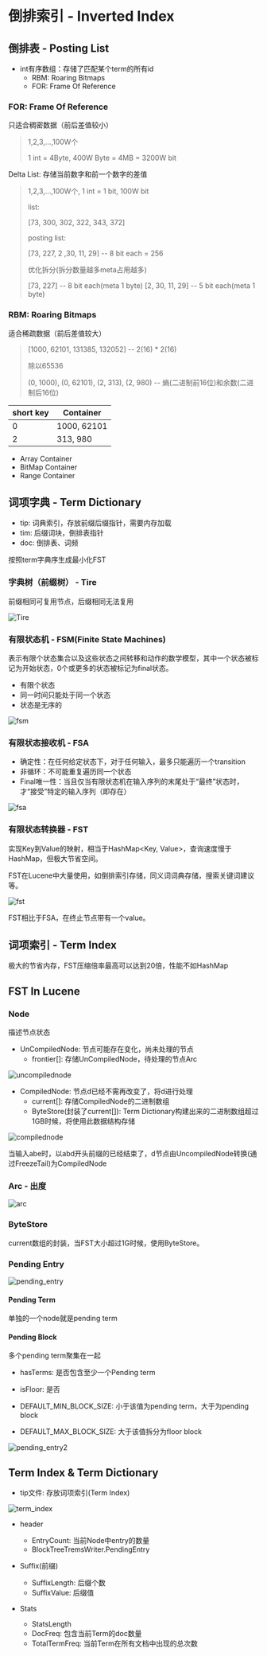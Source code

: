 # 倒排索引 - Inverted Index

## 倒排表 - Posting List

- int有序数组：存储了匹配某个term的所有id
  - RBM: Roaring Bitmaps
  - FOR: Frame Of Reference

### FOR: Frame Of Reference

只适合稠密数据（前后差值较小）

> 1,2,3,...,100W个
>
> 1 int = 4Byte, 400W Byte = 4MB = 3200W bit

Delta List: 存储当前数字和前一个数字的差值

> 1,2,3,...,100W个, 1 int = 1 bit, 100W bit
>
> list:
>
> [73, 300, 302, 322, 343, 372]
>
> posting list:
>
> [73, 227, 2 ,30, 11, 29] -- 8 bit each = 256
>
> 优化拆分(拆分数量越多meta占用越多)
>
> [73, 227] -- 8 bit each(meta 1 byte)  [2, 30, 11, 29] -- 5 bit each(meta 1 byte)

### RBM: Roaring Bitmaps

适合稀疏数据（前后差值较大）

> [1000, 62101, 131385, 132052] -- 2(16) * 2(16)
>
> 除以65536
>
> (0, 1000), (0, 62101), (2, 313), (2, 980) -- 熵(二进制前16位)和余数(二进制后16位)

|short key|Container|
|---|---|
|0|1000, 62101|
|2|313, 980|

- Array Container
- BitMap Container
- Range Container

## 词项字典 - Term Dictionary

- tip: 词典索引，存放前缀后缀指针，需要内存加载
- tim: 后缀词块，倒排表指针
- doc: 倒排表、词频

按照term字典序生成最小化FST

### 字典树（前缀树） - Tire

前缀相同可复用节点，后缀相同无法复用

![Tire](./images/tire.png)

### 有限状态机 - FSM(Finite State Machines)

表示有限个状态集合以及这些状态之间转移和动作的数学模型，其中一个状态被标记为开始状态，0个或更多的状态被标记为final状态。

- 有限个状态
- 同一时间只能处于同一个状态
- 状态是无序的

![fsm](./images/fsm.png)

### 有限状态接收机 - FSA

- 确定性：在任何给定状态下，对于任何输入，最多只能遍历一个transition
- 非循环：不可能重复遍历同一个状态
- Final唯一性：当且仅当有限状态机在输入序列的末尾处于“最终”状态时，才“接受”特定的输入序列（即存在）

![fsa](./images/fsa.png)

### 有限状态转换器 - FST

实现Key到Value的映射，相当于HashMap<Key, Value>，查询速度慢于HashMap，但极大节省空间。

FST在Lucene中大量使用，如倒排索引存储，同义词词典存储，搜索关键词建议等。

![fst](./images/fst.png)

FST相比于FSA，在终止节点带有一个value。

## 词项索引 - Term Index

极大的节省内存，FST压缩倍率最高可以达到20倍，性能不如HashMap

## FST In Lucene

### Node

描述节点状态

- UnCompiledNode: 节点可能存在变化，尚未处理的节点
  - frontier[]: 存储UnCompiledNode，待处理的节点Arc

![uncompilednode](./images/uncompilednode.png)

- CompiledNode: 节点d已经不需再改变了，将d进行处理
  - current[]: 存储CompiledNode的二进制数组
  - ByteStore(封装了current[]): Term Dictionary构建出来的二进制数组超过1GB时候，将使用此数据结构存储

![compilednode](./images/compilednode.png)

当输入abe时，以abd开头前缀的已经结束了，d节点由UncompiledNode转换(通过FreezeTail)为CompiledNode

### Arc - 出度

![arc](./images/arc.png)

### ByteStore

current数组的封装，当FST大小超过1G时候，使用ByteStore。

### Pending Entry

![pending_entry](./images/pending_entry.png)

#### Pending Term

单独的一个node就是pending term

#### Pending Block

多个pending term聚集在一起

- hasTerms: 是否包含至少一个Pending term
- isFloor: 是否

- DEFAULT_MIN_BLOCK_SIZE: 小于该值为pending term，大于为pending block
- DEFAULT_MAX_BLOCK_SIZE: 大于该值拆分为floor block

![pending_entry2](./images/pending_entry2.png)

## Term Index & Term Dictionary

- tip文件: 存放词项索引(Term Index)

![term_index](./images/term_index.png)

- header
  - EntryCount: 当前Node中entry的数量
  - BlockTreeTremsWriter.PendingEntry

- Suffix(前缀)
  - SuffixLength: 后缀个数
  - SuffixValue: 后缀值

- Stats
  - StatsLength
  - DocFreq: 包含当前Term的doc数量
  - TotalTermFreq: 当前Term在所有文档中出现的总次数

